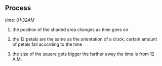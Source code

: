 ## Process

_time: 01:32AM_

1. the position of the shaded area changes as time goes on

2. the 12 petals are the same as the orientation of a clock, certain amount of petals fall according to the time

3. the size of the square gets bigger the farther away the time is from 12 A.M.